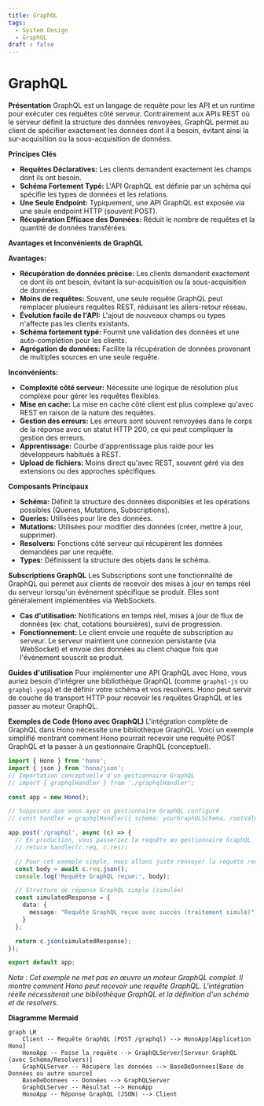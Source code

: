```yaml
---
title: GraphQL
tags:
  - System Design
  - GraphQL
draft : false
---
```


# GraphQL

**Présentation**
GraphQL est un langage de requête pour les API et un runtime pour exécuter ces requêtes côté serveur. Contrairement aux APIs REST où le serveur définit la structure des données renvoyées, GraphQL permet au client de spécifier exactement les données dont il a besoin, évitant ainsi la sur-acquisition ou la sous-acquisition de données.

**Principes Clés**
- **Requêtes Déclaratives:** Les clients demandent exactement les champs dont ils ont besoin.
- **Schéma Fortement Typé:** L'API GraphQL est définie par un schéma qui spécifie les types de données et les relations.
- **Une Seule Endpoint:** Typiquement, une API GraphQL est exposée via une seule endpoint HTTP (souvent POST).
- **Récupération Efficace des Données:** Réduit le nombre de requêtes et la quantité de données transférées.

**Avantages et Inconvénients de GraphQL**

**Avantages:**
- **Récupération de données précise:** Les clients demandent exactement ce dont ils ont besoin, évitant la sur-acquisition ou la sous-acquisition de données.
- **Moins de requêtes:** Souvent, une seule requête GraphQL peut remplacer plusieurs requêtes REST, réduisant les allers-retour réseau.
- **Évolution facile de l'API:** L'ajout de nouveaux champs ou types n'affecte pas les clients existants.
- **Schéma fortement typé:** Fournit une validation des données et une auto-complétion pour les clients.
- **Agrégation de données:** Facilite la récupération de données provenant de multiples sources en une seule requête.

**Inconvénients:**
- **Complexité côté serveur:** Nécessite une logique de résolution plus complexe pour gérer les requêtes flexibles.
- **Mise en cache:** La mise en cache côté client est plus complexe qu'avec REST en raison de la nature des requêtes.
- **Gestion des erreurs:** Les erreurs sont souvent renvoyées dans le corps de la réponse avec un statut HTTP 200, ce qui peut compliquer la gestion des erreurs.
- **Apprentissage:** Courbe d'apprentissage plus raide pour les développeurs habitués à REST.
- **Upload de fichiers:** Moins direct qu'avec REST, souvent géré via des extensions ou des approches spécifiques.

**Composants Principaux**
- **Schéma:** Définit la structure des données disponibles et les opérations possibles (Queries, Mutations, Subscriptions).
- **Queries:** Utilisées pour lire des données.
- **Mutations:** Utilisées pour modifier des données (créer, mettre à jour, supprimer).
- **Resolvers:** Fonctions côté serveur qui récupèrent les données demandées par une requête.
- **Types:** Définissent la structure des objets dans le schéma.

**Subscriptions GraphQL**
Les Subscriptions sont une fonctionnalité de GraphQL qui permet aux clients de recevoir des mises à jour en temps réel du serveur lorsqu'un événement spécifique se produit. Elles sont généralement implémentées via WebSockets.
- **Cas d'utilisation:** Notifications en temps réel, mises à jour de flux de données (ex: chat, cotations boursières), suivi de progression.
- **Fonctionnement:** Le client envoie une requête de subscription au serveur. Le serveur maintient une connexion persistante (via WebSocket) et envoie des données au client chaque fois que l'événement souscrit se produit.

**Guides d'utilisation**
Pour implémenter une API GraphQL avec Hono, vous auriez besoin d'intégrer une bibliothèque GraphQL (comme `graphql-js` ou `graphql-yoga`) et de définir votre schéma et vos resolvers. Hono peut servir de couche de transport HTTP pour recevoir les requêtes GraphQL et les passer au moteur GraphQL.

**Exemples de Code (Hono avec GraphQL)**
L'intégration complète de GraphQL dans Hono nécessite une bibliothèque GraphQL. Voici un exemple simplifié montrant comment Hono pourrait recevoir une requête POST GraphQL et la passer à un gestionnaire GraphQL (conceptuel).

```typescript
import { Hono } from 'hono';
import { json } from 'hono/json';
// Importation conceptuelle d'un gestionnaire GraphQL
// import { graphqlHandler } from './graphqlHandler';

const app = new Hono();

// Supposons que vous ayez un gestionnaire GraphQL configuré
// const handler = graphqlHandler({ schema: yourGraphQLSchema, rootValue: yourResolvers });

app.post('/graphql', async (c) => {
  // En production, vous passeriez la requête au gestionnaire GraphQL
  // return handler(c.req, c.res);

  // Pour cet exemple simple, nous allons juste renvoyer la requête reçue
  const body = await c.req.json();
  console.log('Requête GraphQL reçue:', body);

  // Structure de réponse GraphQL simple (simulée)
  const simulatedResponse = {
    data: {
      message: "Requête GraphQL reçue avec succès (traitement simulé)"
    }
  };

  return c.json(simulatedResponse);
});

export default app;
```
*Note : Cet exemple ne met pas en œuvre un moteur GraphQL complet. Il montre comment Hono peut recevoir une requête GraphQL. L'intégration réelle nécessiterait une bibliothèque GraphQL et la définition d'un schéma et de resolvers.*

**Diagramme Mermaid**
```mermaid
graph LR
    Client -- Requête GraphQL (POST /graphql) --> HonoApp[Application Hono]
    HonoApp -- Passe la requête --> GraphQLServer[Serveur GraphQL (avec Schéma/Resolvers)]
    GraphQLServer -- Récupère les données --> BaseDeDonnees[Base de Données ou autre source]
    BaseDeDonnees -- Données --> GraphQLServer
    GraphQLServer -- Résultat --> HonoApp
    HonoApp -- Réponse GraphQL (JSON) --> Client
